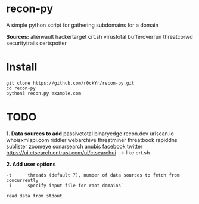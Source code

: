 # recon-py
A simple python script for gathering subdomains for a domain

**Sources:**
    alienvault
    hackertarget
    crt.sh
    virustotal
    bufferoverrun
    threatcorwd
    securitytrails
    certspotter

# Install
```
git clone https://github.com/r0ckYr/recon-py.git
cd recon-py
python3 recon.py example.com
```

# TODO
**1. Data sources to add**
    passivetotal
    binaryedge
    recon.dev
    urlscan.io
    whoisxmlapi.com
    riddler
    webarchive
    threatminer
    threatbook
    rapiddns
    sublister
    zoomeye
    sonarsearch
    anubis
    facebook
    twitter
    https://ui.ctsearch.entrust.com/ui/ctsearchui --> like crt.sh
    
**2. Add user options**
```
-t      threads (default 7), number of data sources to fetch from concurrently
-i      specify input file for root domains`

read data from stdout
```
